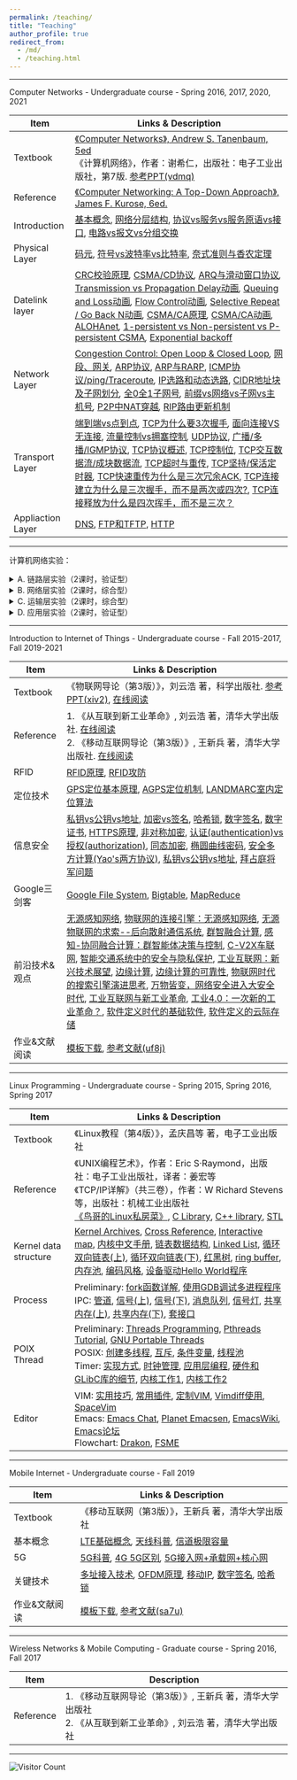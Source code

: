 ```yaml
---
permalink: /teaching/
title: "Teaching"
author_profile: true
redirect_from: 
  - /md/
  - /teaching.html
---
```


---

Computer Networks - Undergraduate course - Spring 2016, 2017, 2020, 2021


| Item                | Links & Description                                          |
| ------------------- | ------------------------------------------------------------ |
| Textbook            | [《Computer Networks》, Andrew S. Tanenbaum, 5ed](ed2k//%7Cfile%7CComputer.Networks,.Andrew.S..Tanenbaum,.David.J..Wetherall,.5ed,.PH,.2011(ED2000.COM).pdf%7C8454231%7Cf0a691aab8968fbd2b14e98391a9da20%7Ch=d6qfkoyxhj3oottqmyykyhdfc75u6ms7%7C/)<br/>《计算机网络》，作者：谢希仁，出版社：电子工业出版社，第7版.  [参考PPT(vdmq)](https://pan.baidu.com/s/1XMxb10A7MJwhLi9NqAYbSA) |
| Reference           | [《Computer Networking: A Top-Down Approach》, James F. Kurose, 6ed.](http://www.bau.edu.jo/UserPortal/UserProfile/PostsAttach/10617_1870_1.pdf) |
| Introduction        | [基本概念](http://blog.csdn.net/goodboy1881/article/details/665041),  [网络分层结构](https://www.cnblogs.com/zhouxiangting/p/10651641.html), [协议vs服务vs服务原语vs接口](https://www.cnblogs.com/wx2013/archive/2013/04/23/3037514.html), [电路vs报文vs分组交换](https://blog.csdn.net/didiaola4003/article/details/102136766) |
| Physical      Layer | [码元](https://blog.csdn.net/qq_40774175/article/details/82953153), [符号vs波特率vs比特率](https://blog.csdn.net/ymdq1113/article/details/69677116), [奈式准则与香农定理](https://blog.csdn.net/Bee_Darker/article/details/86757613) |
| Datelink layer      | [CRC校验原理](https://blog.51cto.com/winda/1063951)*,* [CSMA/CD协议](https://blog.csdn.net/qq_42196196/article/details/83689986)*,* [ARQ与滑动窗口协议](https://blog.csdn.net/yo746862873/article/details/51546753)*,* [Transmission vs Propagation Delay动画](http://www.ccs-labs.org/teaching/rn/animations/propagation/)*,* [Queuing and Loss动画](http://www.ccs-labs.org/teaching/rn/animations/queue/)*,* [Flow Control动画](http://www.ccs-labs.org/teaching/rn/animations/flow/)*,* [Selective Repeat / Go Back N动画](http://www.ccs-labs.org/teaching/rn/animations/gbn_sr/)*,* [CSMA/CA原理](https://blog.csdn.net/loveCC_orange/article/details/79177129)*,* [CSMA/CA动画](http://www.ccs-labs.org/teaching/rn/animations/csma/)*,* [ALOHAnet](https://zh.wikipedia.org/wiki/ALOHAnet)*,* [1-persistent vs Non-persistent vs P-persistent CSMA](https://en.wikipedia.org/wiki/Carrier-sense_multiple_access)*,* [Exponential backoff](https://en.wikipedia.org/wiki/Exponential_backoff) |
| Network Layer       | [Congestion Control: Open Loop & Closed Loop](https://www.brainkart.com/article/Congestion-Control--Open-Loop-and-Closed-Loop_13488/)*,* [网段、网关](https://blog.csdn.net/qq_41324483/article/details/100179816)*,* [ARP协议](https://zhuanlan.zhihu.com/p/28771785), [ARP与RARP](https://blog.csdn.net/qq_32642107/article/details/105478858), [ICMP协议/ping/Traceroute](http://blog.csdn.net/goodboy1881/article/details/670761)*,* [IP选路和动态选路](http://blog.csdn.net/goodboy1881/article/details/695304), [CIDR地址块及子网划分](https://blog.csdn.net/dan15188387481/article/details/49873923)*,* [全0全1子网号](https://blog.csdn.net/qq_34228570/article/details/80245031?utm_medium=distribute.pc_relevant.none-task-blog-BlogCommendFromMachineLearnPai2-1.nonecase&depth_1-utm_source=distribute.pc_relevant.none-task-blog-BlogCommendFromMachineLearnPai2-1.nonecase)*,* [前缀vs网络vs子网vs主机号](https://qastack.cn/networkengineering/7106/how-do-you-calculate-the-prefix-network-subnet-and-host-numbers)*,* [P2P中NAT穿越](https://blog.csdn.net/do_best_/article/details/80423495)*,* [RIP路由更新机制](http://blog.chinaunix.net/uid-10659021-id-3823645.html) |
| Transport Layer     | [端到端vs点到点](https://blog.csdn.net/qq_34940959/article/details/78583993)*,* [TCP为什么要3次握手](https://blog.csdn.net/lengxiao1993/article/details/82771768)*,*  [面向连接VS无连接](http://blog.csdn.net/goodboy1881/article/details/755248), [流量控制vs拥塞控制](https://www.zhihu.com/question/38749788)*,* [UDP协议](http://blog.csdn.net/goodboy1881/article/details/713856), [广播/多播/IGMP协议](http://blog.csdn.net/goodboy1881/article/details/726860), [TCP协议概述](http://blog.csdn.net/goodboy1881/article/details/741087), [TCP控制位](https://www.cnblogs.com/bonelee/p/9077266.html),  [TCP交互数据流/成块数据流](http://blog.csdn.net/goodboy1881/article/details/745606), [TCP超时与重传](http://blog.csdn.net/goodboy1881/article/details/755248), [TCP坚持/保活定时器](http://blog.csdn.net/goodboy1881/article/details/758034)*,* [TCP快速重传为什么是三次冗余ACK](https://www.zhihu.com/question/21789252), [TCP连接建立为什么是三次握手，而不是两次或四次?](https://www.zhihu.com/question/24853633), [TCP连接释放为什么是四次挥手，而不是三次？](https://www.zhihu.com/question/63264012) |
| Appliaction Layer   | [DNS](http://blog.csdn.net/goodboy1881/article/details/743816), [FTP和TFTP](https://zhuanlan.zhihu.com/p/106279413), [HTTP](https://www.cnblogs.com/an-wen/p/11180076.html) |

---
计算机网络实验：
<details>
<summary>A. 链路层实验（2课时，验证型）</summary>
1、广播帧(broadcast frame)和单播帧(unicast frame)的区别是什么？<br/>
2、从实验中任选一个广播帧，一个单播帧，分析这两个帧帧头中每个字段的含义，并比较它们的区别。<br/>
3、什么是以太网的帧类型(Ethernet Type)? 它的重要性是什么? 
</details>
<details>
<summary>B. 网络层实验（2课时，综合型）</summary>
1、 针对实验2.1，试着将ITS 1的interface 1的子网掩码(subnet mask)数值改为 “255.255.255.255”或“255.255.0.0”。这样一来，ITS 1是不是还可以在这个网络拓扑中传递IP数据报？<br/>
2、针对实验2.2，在路由规则中，Destination(目的网络)字段与 Mask(掩码)字段如果都设为“0.0.0.0”的话，代表什么意义？<br/>
3、如果一个ISP(Internet Services Provider)要给数十万的网络使用者提供服务，静态路由(static routing)的方式是否可以满足需求？是否有其它的不同类型的路由方式？<br/>
4、在实验2.1和2.2中，两种不同的拓扑结构，路由表有什么不同？<br/>
5、在IP数据报发送的过程中，观察并比较每台主机和路由器收到的同一个IP数据报中TTL的变化？这种变化代表了什么含义？<br/>
6、在IP数据报发送的过程中，观察每台主机和路由器收到的同一个IP数据报的帧结构，比较每段链路上帧头的变化和区别，并解释原因。<br/>
7、针对实验2.3，ITS的网络路由表是否有错，又或者有缺陷？ 如何解决步骤7与8中，IP数据报会陷入无穷循环的问题？<br/>
8、针对实验2.2，重新连接网络，使得中间任意两台机器作为主机，其他四台机器作为路由器，随机分配IP地址，重新配置路由表，完成实验2.2。<br/>
9、发送一个长度小于46字节的IP数据报，观察接收方数据链路层接收数据的情况，并解释该现象。
</details>
<details>
<summary>C. 运输层实验（2课时，综合型）</summary>
1、针对实验3.3，如果在ITS 1尚未处于监听状态的情形下，我们就从ITS 2要连接到ITS 1，会发生什么状况？<br/>
2、找出TCP连接建立的三个报文，说明理由。<br/>
3、观察发送窗口和接收窗口的变化。<br/>
4、根据数据发送和接收的过程，理解TCP报文段首部序号和确认号的作用。<br/>
5、观察TCP连接释放的过程。TCP连接半关闭状态下是否可以发送和接收数据？
</details>
<details>
<summary>D. 应用层实验（2课时，验证型）</summary>
1、针对实验4.1，当ITS与指定服务器建立TCP连接后，在编辑框输入的命令不正确时，网站将如何回复？<br/>
2、如果编辑框内输入GET命令，并且能正确收到服务器返回的页面，请从“Network Message Browser”窗口中，分析与GET命令和收到的页面相对应数据的链路层、网络层和运输层封装情况。<br/>
</details>

---
Introduction to Internet of Things - Undergraduate course - Fall 2015-2017, Fall 2019-2021

| Item          | Links & Description                                          |
| ------------- | ------------------------------------------------------------ |
| Textbook      | 《物联网导论（第3版）》，刘云浩 著，科学出版社.  [参考PPT(xiv2)](https://pan.baidu.com/s/17U_wx4iujLxX1ixfKozccw), [在线阅读](https://book.sciencereading.cn/shop/book/Booksimple/onlineRead.do?id=B9EBE4A4841F8973EE053020B0A0A9533000&readMark=0) |
| Reference      | 1. 《从互联到新工业革命》,  刘云浩 著，清华大学出版社. [在线阅读](https://wqbook.wqxuetang.com/read/pdf?bid=3184105)  <br/>2. 《移动互联网导论（第3版）》, 王新兵 著，清华大学出版社. [在线阅读](https://wqbook.wqxuetang.com/read/pdf?bid=3207888) |
| RFID          | [RFID原理](https://blog.csdn.net/yuyangyg/article/details/78253069), [RFID攻防](https://blog.csdn.net/sinat_23338865/article/details/71195810) |
| 定位技术      | [GPS定位基本原理](https://www.cnblogs.com/sddai/p/9692722.html), [AGPS定位机制](https://www.cnblogs.com/prayer521/p/6636457.html), [LANDMARC室内定位算法](https://zhuanlan.zhihu.com/p/349745108) |
| 信息安全      | [私钥vs公钥vs地址](https://www.cnblogs.com/kumata/p/10477369.html), [加密vs签名](https://www.zhihu.com/question/27669212), [哈希锁](https://www.jianshu.com/p/d78196150350), [数字签名](http://www.youdzone.com/signature.html), [数字证书](https://www.cnblogs.com/JeffreySun/archive/2010/06/24/1627247.html), [HTTPS原理](https://github.com/ljianshu/blog/issues/50), [非对称加密](https://blog.csdn.net/jijianshuai/article/details/80582187), [认证(authentication)vs授权(authorization)](https://www.cnblogs.com/xosg/p/10257792.html), [同态加密](https://blog.csdn.net/weixin_41564401/article/details/82777335), [椭圆曲线密码](https://www.cnblogs.com/pupilheart/p/9977458.html), [安全多方计算(Yao's两方协议)](https://blog.csdn.net/weixin_42934313/article/details/84989801), [私钥vs公钥vs地址](https://www.jianshu.com/p/af6328cc693e), [拜占庭将军问题](https://charlesliuyx.github.io/2018/03/03/%E3%80%90%E5%8C%BA%E5%9D%97%E9%93%BE%E3%80%91%E5%A6%82%E4%BD%95%E8%A7%A3%E5%86%B3%E6%8B%9C%E5%8D%A0%E5%BA%AD%E5%B0%86%E5%86%9B%E9%97%AE%E9%A2%98/) |
| Google三剑客  | [Google File System](https://mp.weixin.qq.com/s/HtfSVE93ycAv7xFofvPFmg), [Bigtable](https://mp.weixin.qq.com/s/cVAzAmKJbVDfbDSkjiM38g), [MapReduce](https://mp.weixin.qq.com/s/mxWxyCHhYU2mx_DXfEUh_Q) |
| 前沿技术&观点 | [无源感知网络](https://dl.ccf.org.cn/article/articleDetail.html?type=xhtx_thesis&_ack=1&id=3738875752663040),  [物联网的连接引擎：无源感知网络](https://dl.ccf.org.cn/article/articleDetail.html?type=xhtx_thesis&_ack=1&id=3744263179765760), [无源物联网的求索--后向散射通信系统](https://dl.ccf.org.cn/article/articleDetail.html?type=xhtx_thesis&_ack=1&id=4494308210345984), [群智融合计算](https://dl.ccf.org.cn/article/articleDetail.html?type=xhtx_thesis&_ack=1&id=4150934277408768), [感知-协同融合计算：群智能体决策与控制](https://dl.ccf.org.cn/article/articleDetail.html?type=xhtx_thesis&_ack=1&id=5569607915030528), [C-V2X车联网](https://baijiahao.baidu.com/s?id=1687496871370500729&wfr=spider&for=pc), [智能交通系统中的安全与隐私保护](https://dl.ccf.org.cn/article/articleDetail.html?type=xhtx_thesis&_ack=1&id=3933861195778048), [工业互联网：新兴技术展望](https://dl.ccf.org.cn/article/articleDetail.html?type=xhtx_thesis&_ack=1&id=5569209647122432), [边缘计算](https://dl.ccf.org.cn/article/articleDetail.html?type=xhtx_thesis&_ack=1&id=4756247983065088), [边缘计算的可靠性](https://dl.ccf.org.cn/article/articleDetail.html?type=xhtx_thesis&_ack=1&id=5055149814499328), [物联网时代的搜索引擎演进思考](https://dl.ccf.org.cn/article/articleDetail.html?type=xhtx_thesis&_ack=1&id=5318964192446464), [万物皆变，网络安全进入大安全时代](https://dl.ccf.org.cn/article/articleDetail.html?type=xhtx_thesis&_ack=1&id=3744263253297152), [工业互联网与新工业革命](https://dl.ccf.org.cn/article/articleDetail.html?type=xhtx_thesis&_ack=1&id=5568265264236544), [工业4.0：一次新的工业革命？](https://dl.ccf.org.cn/article/articleDetail.html?type=xhtx_thesis&_ack=1&id=3744263017859072), [软件定义时代的基础软件](https://dl.ccf.org.cn/article/articleDetail.html?type=xhtx_thesis&_ack=1&id=5228453505681408), [软件定义的云际存储](https://dl.ccf.org.cn/article/articleDetail.html?type=xhtx_thesis&_ack=1&id=3744262970787840) |
| 作业&文献阅读 | [模板下载](http://cjc.ict.ac.cn/wltg/new/submit/CJC-Templet_Word2003.doc), [参考文献(uf8j)](https://pan.baidu.com/s/1Hdqtx3fph_KPXuzZkJQ83A) |

---
Linux Programming - Undergraduate course - Spring 2015, Spring 2016, Spring 2017

| Item                  | Links & Description                                          |
| --------------------- | ------------------------------------------------------------ |
| Textbook              | 《Linux教程（第4版）》，孟庆昌等 著，电子工业出版社          |
| Reference             | 《UNIX编程艺术》，作者：Eric S·Raymond，出版社：电子工业出版社，译者：姜宏等<br/>《TCP/IP详解》（共三卷），作者：W Richard Stevens等，出版社：机械工业出版社<br/>[《鸟哥的Linux私房菜》](http://linux.vbird.org/linux_basic/), [C Library](https://www-s.acm.illinois.edu/webmonkeys/book/c_guide/), [C++ library](http://www.cplusplus.com/reference/clibrary/), [STL](http://www.cplusplus.com/reference/stl/) |
| Kernel data structure | [Kernel Archives](https://www.kernel.org/), [Cross Reference](http://lxr.free-electrons.com/), [Interactive map](http://www.makelinux.net/kernel_map/), [内核中文手册](http://net.pku.edu.cn/~yhf/lyceum/linuxK/tlk.html), [链表数据结构](https://www.ibm.com/developerworks/cn/linux/kernel/l-chain/), [Linked List](https://isis.poly.edu/kulesh/stuff/src/klist/), [循环双向链表(上)](http://blog.csdn.net/npy_lp/article/details/7294494/), [循环双向链表(下)](http://blog.csdn.net/npy_lp/article/details/7299375), [红黑树](http://blog.csdn.net/npy_lp/article/details/7420689), [ring buffer](http://blog.csdn.net/yusiguyuan/article/details/41985907), [内存池](https://www.ibm.com/developerworks/cn/linux/l-cn-ppp/index6.html), [编码风格](http://iyu.is-programmer.com/posts/30315.html), [设备驱动Hello World程序](http://coolshell.cn/articles/566.html) |
| Process               | Preliminary: [fork函数详解](http://blog.csdn.net/jason314/article/details/5640969), [使用GDB调试多进程程序](https://www.ibm.com/developerworks/cn/linux/l-cn-gdbmp/)<br/>IPC: [管道](https://www.ibm.com/developerworks/cn/linux/l-ipc/part1/), [信号(上)](http://www.ibm.com/developerworks/cn/linux/l-ipc/part2/index1.html), [信号(下)](http://www.ibm.com/developerworks/cn/linux/l-ipc/part2/index2.html), [消息队列](https://www.ibm.com/developerworks/cn/linux/l-ipc/part3/), [信号灯](https://www.ibm.com/developerworks/cn/linux/l-ipc/part4/), [共享内存(上)](http://www.ibm.com/developerworks/cn/linux/l-ipc/part5/index1.html), [共享内存(下)](http://www.ibm.com/developerworks/cn/linux/l-ipc/part5/index2.html), [套接口](https://www.ibm.com/developerworks/cn/linux/l-ipc/part6/) |
| POIX Thread           | Preliminary: [Threads Programming](https://computing.llnl.gov/tutorials/pthreads/), [Pthreads Tutorial](http://randu.org/tutorials/threads/), [GNU Portable Threads](http://www.gnu.org/software/pth/pth-manual.html)<br/>POSIX: [创建多线程](https://www.ibm.com/developerworks/cn/linux/thread/posix_thread1/), [互斥](https://www.ibm.com/developerworks/cn/linux/thread/posix_thread2/), [条件变量](https://www.ibm.com/developerworks/cn/linux/thread/posix_thread3/), [线程池](http://blog.csdn.net/hinyunsin/article/details/6650879/)<br/>Timer: [实现方式](https://www.ibm.com/developerworks/cn/linux/l-cn-timers/), [时钟管理](https://www.ibm.com/developerworks/cn/linux/l-cn-timerm/), [应用层编程](https://www.ibm.com/developerworks/cn/linux/1307_liuming_linuxtime1/), [硬件和GLibC库的细节](https://www.ibm.com/developerworks/cn/linux/1307_liuming_linuxtime2/), [内核工作1](https://www.ibm.com/developerworks/cn/linux/1308_liuming_linuxtime3/), [内核工作2](https://www.ibm.com/developerworks/cn/linux/1308_liuming_linuxtime4/) |
| Editor                | VIM: [实用技巧](https://www.ibm.com/developerworks/cn/linux/l-tip-vim1/), [常用插件](https://www.ibm.com/developerworks/cn/linux/l-tip-vim2/), [定制VIM](https://www.ibm.com/developerworks/cn/linux/l-tip-vim3/), [Vimdiff使用](https://www.ibm.com/developerworks/cn/linux/l-vimdiff/), [SpaceVim](http://spacevim.org/)<br/>Emacs: [Emacs Chat](https://plus.google.com/communities/114815898697665598016), [Planet Emacsen](http://planet.emacsen.org/), [EmacsWiki](http://planet.emacsen.org/), [Emacs论坛](https://plus.google.com/communities/114815898697665598016)<br/>Flowchart: [Drakon](http://drakon-editor.sourceforge.net/), [FSME](https://sourceforge.net/projects/fsme/) |

---
Mobile Internet - Undergraduate course - Fall 2019

| Item          | Links & Description                                          |
| ------------- | ------------------------------------------------------------ |
| Textbook      | 《移动互联网（第3版）》，王新兵 著，清华大学出版社           |
| 基本概念      | [LTE基础概念](http://blog.csdn.net/wangkai_123456/article/details/77948540)*,* [天线科普](https://blog.csdn.net/zq07506149/article/details/80091140)*,* [信道极限容量](https://blog.csdn.net/cainv89/article/details/50582967) |
| 5G            | [5G科普](http://network.51cto.com/art/201812/589511.htm)*,* [4G 5G区别](https://blog.csdn.net/csdnnews/article/details/93429083)*,* [5G接入网+承载网+核心网](https://blog.csdn.net/bingfeilongxin/article/details/93138651) |
| 关键技术      | [多址接入技术](https://blog.csdn.net/jxwxg/article/details/53366657)*,* [OFDM原理](https://blog.csdn.net/madongchunqiu/article/details/18614233)*,* [移动IP](https://blog.csdn.net/williananjhon/article/details/90748688)*,* [数字签名](http://www.ruanyifeng.com/blog/2011/08/what_is_a_digital_signature.html)*,* [哈希锁](https://www.jianshu.com/p/d78196150350?utm_campaign) |
| 作业&文献阅读 | [模板下载](http://cjc.ict.ac.cn/wltg/new/submit/CJC-Templet_Word2003.doc), [参考文献(sa7u)](https://pan.baidu.com/s/1o6WFIN45XVade5eRZkZMMQ) |

---
Wireless Networks & Mobile Computing  - Graduate course - Spring 2016, Fall 2017

| Item      | Description                                                  |
| --------- | ------------------------------------------------------------ |
| Reference | 1. 《移动互联网导论（第3版）》,  王新兵 著，清华大学出版社 <br/>2. 《从互联到新工业革命》, 刘云浩 著，清华大学出版社 |

---

![Visitor Count](https://profile-counter.glitch.me/shen-hang/count.svg)